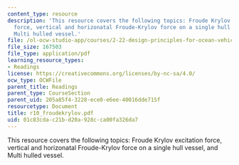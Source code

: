 ```yaml
---
content_type: resource
description: 'This resource covers the following topics: Froude Krylov excitation
  force, vertical and horizonatal Froude-Krylov force on a single hull vessel, and
  Multi hulled vessel.'
file: /ol-ocw-studio-app/courses/2-22-design-principles-for-ocean-vehicles-13-42-spring-2005/01c83cdac21bd20a928cca00fa326da7_r10_froudekrylov.pdf
file_size: 167503
file_type: application/pdf
learning_resource_types:
- Readings
license: https://creativecommons.org/licenses/by-nc-sa/4.0/
ocw_type: OCWFile
parent_title: Readings
parent_type: CourseSection
parent_uid: 205a85f4-3228-ece0-e6ee-40016dde715f
resourcetype: Document
title: r10_froudekrylov.pdf
uid: 01c83cda-c21b-d20a-928c-ca00fa326da7
---
```

This resource covers the following topics: Froude Krylov excitation force, vertical and horizonatal Froude-Krylov force on a single hull vessel, and Multi hulled vessel.